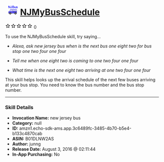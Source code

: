 # &nbsp;<img src="skill_icon" alt="NJMyBusSchedule icon" width="36"> [NJMyBusSchedule](http://alexa.amazon.com/#skills/amzn1.echo-sdk-ams.app.3c6489fc-3485-4b70-b5e4-b133c4870cab)
![0 stars](../../images/ic_star_border_black_18dp_1x.png)![0 stars](../../images/ic_star_border_black_18dp_1x.png)![0 stars](../../images/ic_star_border_black_18dp_1x.png)![0 stars](../../images/ic_star_border_black_18dp_1x.png)![0 stars](../../images/ic_star_border_black_18dp_1x.png) 0

To use the NJMyBusSchedule skill, try saying...

* *Alexa, ask new jersey bus when is the next bus one eight two for bus stop one two four one four*

* *Tell me when one eight two is coming to one two four one four*

* *What time is the next one eight two arriving at one two four one four*

This skill helps looks up the arrival schedule of the next few buses arriving at your bus stop.
You need to know the bus number and the bus stop number.

***

### Skill Details

* **Invocation Name:** new jersey bus
* **Category:** null
* **ID:** amzn1.echo-sdk-ams.app.3c6489fc-3485-4b70-b5e4-b133c4870cab
* **ASIN:** B01DLNW2AS
* **Author:** junng
* **Release Date:** August 3, 2016 @ 02:11:44
* **In-App Purchasing:** No
